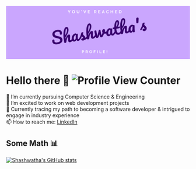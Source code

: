 ![Head](shashwatha.jpeg)

# Hello there 👋       ![Profile View Counter](https://komarev.com/ghpvc/?username=shashwatha411)
🌱 I’m currently pursuing Computer Science & Engineering <br>
🤔 I’m excited to work on web development projects <br>
🔭 Currently tracing my path to becoming a software developer & intrigued to engage in industry experience <br>
📫 How to reach me: [LinkedIn](https://www.linkedin.com/in/shashwatha-karkera-64bb58202/) <br>

## Some Math :bar_chart:
[![Shashwatha's GitHub stats](https://github-readme-stats.vercel.app/api?username=shashwatha411&show_icons=true&theme=buefy)](https://github.com/anuraghazra/github-readme-stats)


<!--
**shashwatha411/shashwatha411** is a ✨ _special_ ✨ repository because its `README.md` (this file) appears on your GitHub profile.

Here are some ideas to get you started:

- 🔭 I’m currently working on ...
- 🌱 I’m currently learning ...
- 👯 I’m looking to collaborate on ...
- 🤔 I’m looking for help with ...
- 💬 Ask me about ...
- 📫 How to reach me: ...
- 😄 Pronouns: ...
- ⚡ Fun fact: ...
-->

